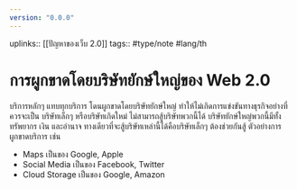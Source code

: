 ```yaml
---
version: "0.0.0"
---
```

uplinks:: [[ปัญหาของเว็บ 2.0]]
tags:: #type/note #lang/th 
# การผูกขาดโดยบริษัทยักษ์ใหญ่ของ Web 2.0
บริการหลักๆ แทบทุกบริการ โดนผูกขาดโดยบริษัทยักษ์ใหญ่ ทำให้ไม่เกิดการแข่งขันทางธุรกิจอย่างที่ควรจะเป็น บริษัทเล็กๆ หรือบริษัทเกิดใหม่ ไม่สามารถสู้บริษัทพวกนี้ได้ บริษัทยักษ์ใหญ่พวกนี้มีทั้งทรัพยากร เงิน และอำนาจ ทางเดียวที่จะสู้บริษัทเหล่านี้ได้คือบริษัทเล็กๆ ต้องช่วยกันสู้ ตัวอย่างการผูกขาดบริการ เช่น
- Maps เป็นของ Google, Apple
- Social Media  เป็นของ Facebook, Twitter
- Cloud Storage เป็นของ Google, Amazon